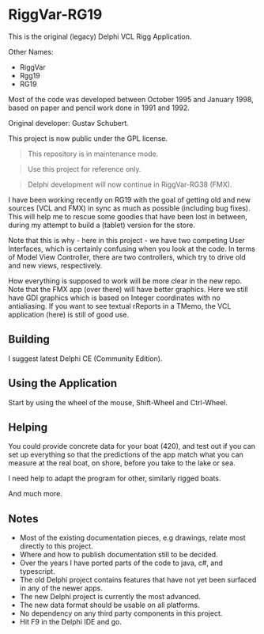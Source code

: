 # RiggVar-RG19

This is the original (legacy) Delphi VCL Rigg Application.

Other Names:
- RiggVar
- Rgg19
- RG19

Most of the code was developed between October 1995 and January 1998,
based on paper and pencil work done in 1991 and 1992.

Original developer: Gustav Schubert.

This project is now public under the GPL license.

> This repository is in maintenance mode.

> Use this project for reference only.

> Delphi development will now continue in RiggVar-RG38 (FMX).

I have been working recently on RG19 with the goal of getting old and new sources (VCL and FMX) in sync as much as possible (including bug fixes).
This will help me to rescue some goodies that have been lost in between, during my attempt to build a (tablet) version for the store.

Note that this is why - here in this project - we have two competing User Interfaces, which is certainly confusing when you look at the code.
In terms of Model View Controller, there are two controllers, which try to drive old and new views, respectively.

How everything is supposed to work will be more clear in the new repo.
Note that the FMX app (over there) will have better graphics.
Here we still have GDI graphics which is based on Integer coordinates with no antialiasing.
If you want to see textual rReports in a TMemo, the VCL application (here) is still of good use.

## Building

I suggest latest Delphi CE (Community Edition).

## Using the Application

Start by using the wheel of the mouse, Shift-Wheel and Ctrl-Wheel.

## Helping

You could provide concrete data for your boat (420), and test out if you can set up everything so that the predictions of the app match what you can measure at the real boat, on shore, before you take to the lake or sea.

I need help to adapt the program for other, similarly rigged boats.

And much more.

## Notes

- Most of the existing documentation pieces, e.g drawings, relate most directly to this project.
- Where and how to publish documentation still to be decided.
- Over the years I have ported parts of the code to java, c#, and 
typescript.
- The old Delphi project contains features that have not yet been surfaced in any of the newer apps.
- The new Delphi project is currently the most advanced.
- The new data format should be usable on all platforms.
- No dependency on any third party components in this project.
- Hit F9 in the Delphi IDE and go.

